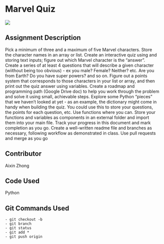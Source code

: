 # Marvel Quiz

<img src="https://fictionhorizon.com/wp-content/uploads/2021/08/marvel-characters-e1635247171398-1024x584.jpg"> 

## Assignment Description

Pick a minimum of three and a maximum of five Marvel characters. Store the character names in an array or list. Create an interactive quiz using and storing text inputs; figure out which Marvel character is the “answer”.
Create a series of at least 4 questions that will describe a given character (wiithout being too obvious) - ex you male? Female? Neither? etc. Are you from Earth? Do you have super powers? and so on.
Figure out a points system that corresponds to those characters in your list or array, and then print out the quiz answer using variables.
Create a roadmap and programming path (Google Drive doc) to help you work through the problem and solve it using small, achievable steps.
Explore some Python “pieces” that we haven’t looked at yet - as an example, the dictionary might come in handy when building the quiz. You could use this to store your questions, the points for each question, etc.
Use functions where you can. Store your functions and variables as components in an external folder and import them into your main file.
Track your progress in this document and mark completion as you go.
Create a well-written readme file and branches as necessary, following workflow as demonstrated in class. Use pull requests and merge as you go

## Contributor 

Aixin Zhong

## Code Used 

Python

## Git Commands Used 

    - git checkout -b
    - git branch 
    - git status 
    - git add *
    - git push origin 
